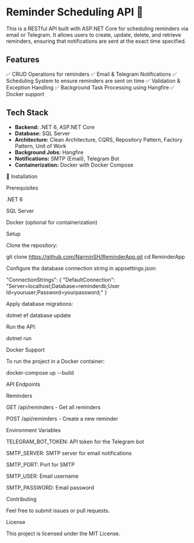 # Reminder Scheduling API 📅 

This is a RESTful API built with ASP.NET Core for scheduling reminders via email or Telegram. It allows users to create, update, delete, and retrieve reminders, ensuring that notifications are sent at the exact time specified.

## Features

✅ CRUD Operations for reminders
✅ Email & Telegram Notifications
✅ Scheduling System to ensure reminders are sent on time
✅ Validation & Exception Handling
✅ Background Task Processing using Hangfire
✅ Docker support  



## Tech Stack
- **Backend:** .NET 6, ASP.NET Core
- **Database:** SQL Server
- **Architecture:** Clean Architecture, CQRS, Repository Pattern, Factory Pattern, Unit of Work
- **Background Jobs:** Hangfire
- **Notifications:** SMTP (Email), Telegram Bot
- **Containerization:** Docker with Docker Compose


🚀 Installation

Prerequisites

.NET 6

SQL Server

Docker (optional for containerization)

Setup

Clone the repository:

git clone https://github.com/NarminSH/ReminderApp.git
cd ReminderApp

Configure the database connection string in appsettings.json:

"ConnectionStrings": {
    "DefaultConnection": "Server=localhost;Database=reminderdb;User Id=youruser;Password=yourpassword;"
}

Apply database migrations:

dotnet ef database update

Run the API:

dotnet run

Docker Support

To run the project in a Docker container:

docker-compose up --build

API Endpoints

Reminders

GET /api/reminders - Get all reminders

POST /api/reminders - Create a new reminder

Environment Variables

TELEGRAM_BOT_TOKEN: API token for the Telegram bot

SMTP_SERVER: SMTP server for email notifications

SMTP_PORT: Port for SMTP

SMTP_USER: Email username

SMTP_PASSWORD: Email password

Contributing

Feel free to submit issues or pull requests.

License

This project is licensed under the MIT License.

